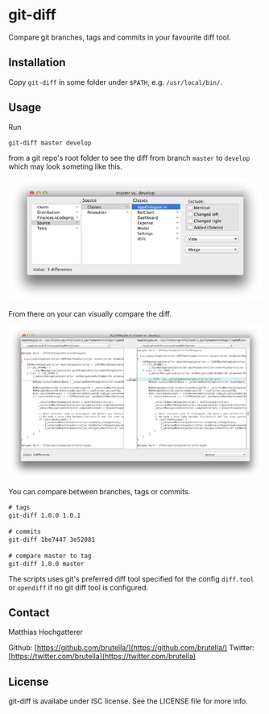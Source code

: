 git-diff
========

Compare git branches, tags and commits in your favourite diff tool.

## Installation

Copy `git-diff` in some folder under `$PATH`, e.g. `/usr/local/bin/`.

## Usage

Run 

    git-diff master develop

from a git repo's root folder to see the diff from branch `master` to `develop` which may look someting like this.

![opendiff Example](./opendiff-example.png?raw=true)

From there on your can visually compare the diff.

![diff Example](./opendiff-example-diff.png?raw=true)

You can compare between branches, tags or commits.

    # tags
    git-diff 1.0.0 1.0.1
    
    # commits
    git-diff 1be7447 3e52081
    
    # compare master to tag
    git-diff 1.0.0 master
    

The scripts uses git's preferred diff tool specified for the config `diff.tool` or `opendiff` if no git diff tool is configured.

## Contact

Matthias Hochgatterer

Github: [https://github.com/brutella/](https://github.com/brutella/)
Twitter: [https://twitter.com/brutella](https://twitter.com/brutella)

## License

git-diff is availabe under ISC license. See the LICENSE file for more info.
